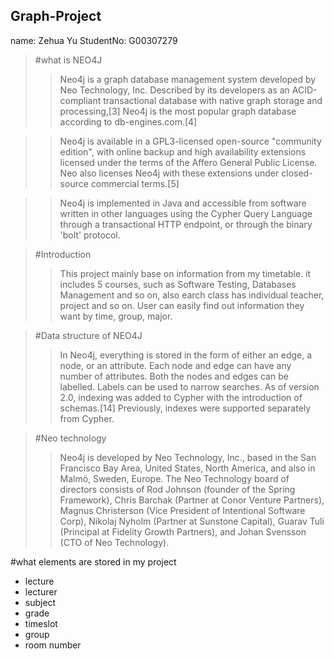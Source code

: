 ## Graph-Project
name: Zehua Yu
StudentNo: G00307279



>#what is NEO4J
>>Neo4j is a graph database management system developed by Neo Technology, Inc. Described by its developers as an ACID-compliant transactional database with native graph storage and processing,[3] Neo4j is the most popular graph database according to db-engines.com.[4]

>>Neo4j is available in a GPL3-licensed open-source "community edition", with online backup and high availability extensions licensed under the terms of the Affero General Public License. Neo also licenses Neo4j with these extensions under closed-source commercial terms.[5]

>>Neo4j is implemented in Java and accessible from software written in other languages using the Cypher Query Language through a transactional HTTP endpoint, or through the binary 'bolt' protocol.

[WIKI]:https://en.wikipedia.org/wiki/Neo4j "NEO4J WIKI"



>#Introduction
>>This project mainly base on information from my timetable. it includes 5 courses, such as Software Testing, Databases Management and so on, also earch class has individual teacher, project and so on. User can easily find out information they want by time, group, major.




>#Data structure of NEO4J
>>In Neo4j, everything is stored in the form of either an edge, a node, or an attribute. Each node and edge can have any number of attributes. Both the nodes and edges can be labelled. Labels can be used to narrow searches. As of version 2.0, indexing was added to Cypher with the introduction of schemas.[14] Previously, indexes were supported separately from Cypher.


>#Neo technology
>>Neo4j is developed by Neo Technology, Inc., based in the San Francisco Bay Area, United States, North America, and also in Malmö, Sweden, Europe. The Neo Technology board of directors consists of Rod Johnson (founder of the Spring Framework), Chris Barchak (Partner at Conor Venture Partners), Magnus Christerson (Vice President of Intentional Software Corp), Nikolaj Nyholm (Partner at Sunstone Capital), Guarav Tuli (Principal at Fidelity Growth Partners), and Johan Svensson (CTO of Neo Technology).



#what elements are stored in my project
* lecture
* lecturer
* subject
* grade
* timeslot
* group
* room number


